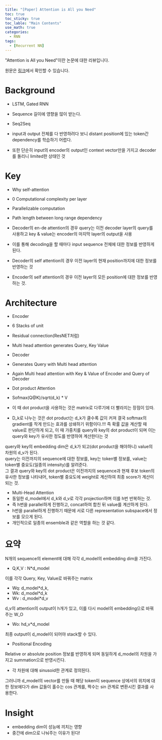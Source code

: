 ```yaml
---
title: "[Paper] Attention is All you Need"
toc: true
toc_sticky: true
toc_lable: "Main Contents"
use_math: true
categories:
  - RNN
tags:
  - [Recurrent NN]
---
```


"Attention is All you Need"이란 논문에 대한 리뷰입니다.

원문은 [링크](https://proceedings.neurips.cc/paper/2017/hash/3f5ee243547dee91fbd053c1c4a845aa-Abstract.html)에서 확인할 수 있습니다.

# Background 
-	LSTM, Gated RNN
 - Sequence 길이에 영향을 많이 받는다.

-	Seq2Seq
 - input과 output 전체를 다 반영하려다 보니 distant position에 있는 token간 dependency를 학습하기 어렵다.
 - 또한 단순히 input의 encoder의 output인 context vector만을 가지고 decoder를 돌리니 limited한 상태인 것

# Key
-	Why self-attention
  - 0  Computational complexity per layer
  - Parallelizable computation
  -  Path length between long range dependency

-	Decoder의 en-de attention의 경우 query는 이전 decoder layer의 query를 사용하고 key & value는 encoder의 마지막 layer의 output을 사용
 - 이를 통해 decoding을 할 때마다 input sequence 전체에 대한 정보를 반영하게 된다.

-	Decoder의 self attention의 경우 이전 layer의 현재 position까지에 대한 정보를 반영하는 것
-	Encoder의 self attention의 경우 이전 layer의 모든 position에 대한 정보를 반영하는 것.


# Architecture
-	Encoder
  -  6 Stacks of unit
  -  Residual connection(ResNET처럼)
  -  Multi head attention generates Query, Key Value

-	Decoder
  -  Generates Query with Multi head attention
  -  Again Multi head attention with Key & Value of Encoder and Query of Decoder 

-	Dot product Attention
  -  Sofmax(Q@K)/sqrt(d_k) * V
  -  이 때 dot product을 사용하는 것은 matrix로 다루기에 더 빨라지는 장점이 있따.
  -  D_k로 나누는 것은 dot product는 d_k가 클수록 값이 커져 결국 softmax의 gradient를 작게 만드는 효과를 상쇄하기 위함이다.!!!
  즉 확률 값을 계산할 때 value로 판단하게 되고, 이 때 가중치를 query와 key의 dot product이 되며 이는 query와 key가 유사한 정도를 반영하여 계산한다는 것

query와 key의 embedding dim은 d_k가 되고(dot product을 해야하니) value의 차원의 d_v가 된다. <br>
query는 이전까지의 sequence에 대한 정보를, key는 token별 정보를, value는 token별 중요도(일종의 intensity)를 알려준다.<br>
그 결과 query와 key의 dot product은 이전까지의 sequence과 현재 후보 token의 유사한 정보를 나타내어, token별 중요도에 weight로 계산하여 최종 score가 계산이 되는 것.

-	Multi-Head Attention
  -  동일한 d_model에서 d_k와 d_v로 각각 projection하며 이를 h번 반복하는 것.
  -  즉 h번을 parallel하게 진행하고, concat하여 합친 뒤 value를 계산하게 된다. 
  -  h번을 parallel하게 진행하기 때문에 서로 다른 representation subspace에서 정보를 모으게 된다.
  -  개인적으로 일종의 ensemble과 같은 역할을 하는 것 같다. 

# 요약

N개의 sequence의 element에 대해 각각 d_model의 embedding dim을 가진다. 
-	Q,K,V : N*d_model

이를 각각 Query, Key, Value로 바꿔주는 matrix
-	Wq: d_model*d_k, 
-	Wk: d_model*d_k
-	Wv : d_model*d_v

d_v의 attention의 output이 h개가 있고, 이를 다시 model의 embedding으로 바꿔주는 W_O
-	Wo: hd_v*d_model

최종 output이 d_model이 되어야 stack할 수 있다. 

-	Positional Encoding

Relative or absolute position 정보를 반영하게 되며 동일하게 d_model의 차원을 가지고 summation으로 반영시킨다.
 - 각 차원에 대해 sinusoid한 관계로 정의된다.

그러니까 d_model의 vector를 만들 때 해당 token이 sequence 상에서의 위치에 대한 정보에다가 dim 값들이 홀수는 cos 관계를, 짝수는 sin 관계로 변환시킨 결과를 사용한다. 

# Insight
-	embedding dim이 성능에 끼치는 영향
 - 중간에 dim으로 나눠주는 이유가 된다!
